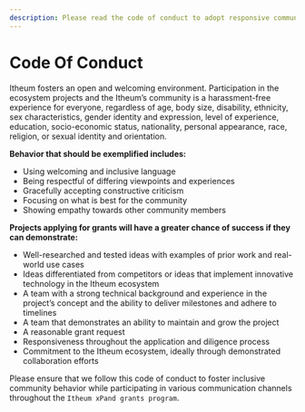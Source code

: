 ```yaml
---
description: Please read the code of conduct to adopt responsive community behavior.
---
```


# Code Of Conduct

Itheum fosters an open and welcoming environment. Participation in the ecosystem projects and the Itheum’s community is a harassment-free experience for everyone, regardless of age, body size, disability, ethnicity, sex characteristics, gender identity and expression, level of experience, education, socio-economic status, nationality, personal appearance, race, religion, or sexual identity and orientation.

**Behavior that should be exemplified includes:**

* Using welcoming and inclusive language
* Being respectful of differing viewpoints and experiences
* Gracefully accepting constructive criticism
* Focusing on what is best for the community
* Showing empathy towards other community members

**Projects applying for grants will have a greater chance of success if they can demonstrate:**

* Well-researched and tested ideas with examples of prior work and real-world use cases
* Ideas differentiated from competitors or ideas that implement innovative technology in the Itheum ecosystem
* A team with a strong technical background and experience in the project’s concept and the ability to deliver milestones and adhere to timelines
* A team that demonstrates an ability to maintain and grow the project
* A reasonable grant request
* Responsiveness throughout the application and diligence process
* Commitment to the Itheum ecosystem, ideally through demonstrated collaboration efforts

Please ensure that we follow this code of conduct to foster inclusive community behavior while participating in various communication channels throughout the `Itheum xPand grants program`.
